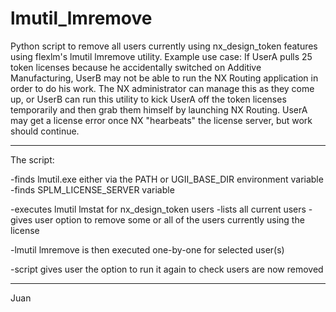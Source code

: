 # lmutil_lmremove
Python script to remove all users currently using nx_design_token features using flexlm's lmutil lmremove utility.
Example use case: If UserA pulls 25 token licenses because he accidentally switched on Additive Manufacturing, UserB may not be able to run the NX Routing application in order to do his work. The NX administrator can manage this as they come up, or UserB can run this utility to kick UserA off the token licenses temporarily and then grab them himself by launching NX Routing. UserA may get a license error once NX "hearbeats" the license server, but work should continue. 

-------------------------------------------------------------------
The script:

-finds lmutil.exe either via the PATH or UGII_BASE_DIR environment variable
-finds SPLM_LICENSE_SERVER variable

-executes lmutil lmstat for nx_design_token users
-lists all current users
-gives user option to remove some or all of the users currently using the license

-lmutil lmremove is then executed one-by-one for selected user(s)

-script gives user the option to run it again to check users are now removed

----------------------------------------------------------------

Juan
